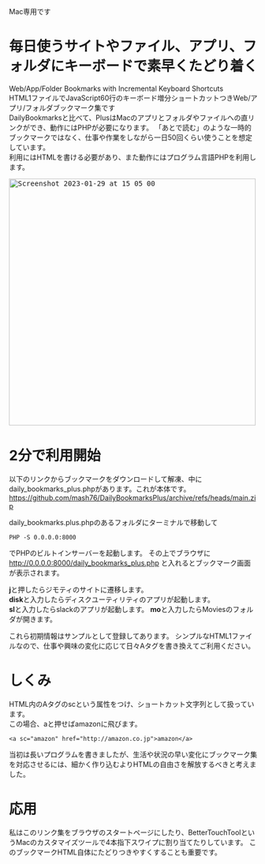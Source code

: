Mac専用です  

# 毎日使うサイトやファイル、アプリ、フォルダにキーボードで素早くたどり着く
Web/App/Folder Bookmarks with Incremental Keyboard Shortcuts  
HTML1ファイルでJavaScript60行のキーボード増分ショートカットつきWeb/アプリ/フォルダブックマーク集です  
DailyBookmarksと比べて、PlusはMacのアプリとフォルダやファイルへの直リンクができ、動作にはPHPが必要になります。
「あとで読む」のような一時的ブックマークではなく、仕事や作業をしながら一日50回くらい使うことを想定しています。  
利用にはHTMLを書ける必要があり、また動作にはプログラム言語PHPを利用します。

<kbd><img width="500" alt="Screenshot 2023-01-29 at 15 05 00" src="https://user-images.githubusercontent.com/1288268/215308281-af03ddf9-3915-47ba-bfc1-2dbb8b354880.png"></kbd>

# 2分で利用開始
以下のリンクからブックマークをダウンロードして解凍、中にdaily_bookmarks_plus.phpがあります。これが本体です。  
https://github.com/mash76/DailyBookmarksPlus/archive/refs/heads/main.zip

daily_bookmarks.plus.phpのあるフォルダにターミナルで移動して
```
PHP -S 0.0.0.0:8000
```
でPHPのビルトインサーバーを起動します。
その上でブラウザに
http://0.0.0.0:8000/daily_bookmarks_plus.php
と入れるとブックマーク画面が表示されます。

**j**と押したらジモティのサイトに遷移します。  
**disk**と入力したらディスクユーティリティのアプリが起動します。  
**sl**と入力したらslackのアプリが起動します。
**mo**と入力したらMoviesのフォルダが開きます。

これら初期情報はサンプルとして登録してあります。
シンプルなHTML1ファイルなので、仕事や興味の変化に応じて日々Aタグを書き換えてご利用ください。

# しくみ
HTML内のAタグのscという属性をつけ、ショートカット文字列として扱っています。  
この場合、aと押せばamazonに飛びます。  
```
<a sc="amazon" href="http://amazon.co.jp">amazon</a>
```

当初は長いプログラムを書きましたが、生活や状況の早い変化にブックマーク集を対応させるには、細かく作り込むよりHTMLの自由さを解放するべきと考えました。

# 応用
私はこのリンク集をブラウザのスタートページにしたり、BetterTouchToolというMacのカスタマイズツールで4本指下スワイプに割り当てたりしています。
このブックマークHTML自体にたどりつきやすくすることも重要です。



